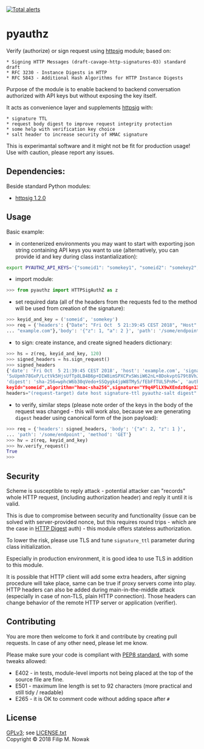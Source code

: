 [![Total alerts](https://img.shields.io/lgtm/alerts/g/filipmnowak/pyauthz.svg?logo=lgtm&logoWidth=18)](https://lgtm.com/projects/g/filipmnowak/pyauthz/alerts/)

# pyauthz 

Verify (authorize) or sign request using [httpsig](https://github.com/ahknight/httpsig/) module; based on:

    * Signing HTTP Messages (draft-cavage-http-signatures-03) standard draft
    * RFC 3230 - Instance Digests in HTTP
    * RFC 5843 - Additional Hash Algorithms for HTTP Instance Digests

Purpose of the module is to enable backend to backend conversation authorized with
API keys but without exposing the key itself.

It acts as convenience layer and supplements [httpsig](https://github.com/ahknight/httpsig/) with:

    * signature TTL
    * request body digest to improve request integrity protection
    * some help with verification key choice
    * salt header to increase security of HMAC signature

This is experimantal software and it might not be fit for production usage! Use with caution, please report any issues.

## Dependencies:

Beside standard Python modules:

* [httpsig 1.2.0](https://pypi.python.org/pypi/httpsig/1.2.0)

## Usage

Basic example:

* in contenerized environments you may want to start with exporting json string
  containing API keys you want to use (alternatively, you can provide id and key during class
  instantialization):

```bash
export PYAUTHZ_API_KEYS='{"someid1": "somekey1", "someid2": "somekey2", "someid3": "somekey3"}'
```

* import module:

```python
>>> from pyauthz import HTTPSigAuthZ as z
```

* set required data (all of the headers from the requests fed to the method will be
  used from creation of the signature):

```python
>>> keyid_and_key = ('someid', 'somekey')
>>> req = {'headers': {"Date": "Fri Oct  5 21:39:45 CEST 2018", "Host": 
... "example.com"},'body': '{"z": 1, "a": 2 }', 'path': '/some/endpoint', 'method': 'GET'}
```

* to sign: create instance, and create signed headers dictionary:

```python
>>> hs = z(req, keyid_and_key, 120)
>>> signed_headers = hs.sign_request()
>>> signed_headers
{'date': 'Fri Oct  5 21:39:45 CEST 2018', 'host': 'example.com', 'signature-ttl': '120', 'pyauthz-salt': 
'SuUpmh78GxP/LctVk5HjsUfTp8LB4B6p+DIW8imSPXCPxSWsiW62nL+8DokvptG79t8VhJwxmRKSnetWPwpP7Q==', 
'digest': 'sha-256=wphcW6b30qVedo+SSQygk4jpW8TMy5/fEbFfTUL5PnM=', 'authorization': 'Signature 
keyId="someid",algorithm="hmac-sha256",signature="Y9q4PlLX9wXEndz8Ggn13aiqq23Klk89hF0wbiWLHQc=",
headers="(request-target) date host signature-ttl pyauthz-salt digest"'}
```

* to verify, similar steps (please note order of the keys in the body of the request
was changed - this will work also, because we are generating `digest` header using
canonical form of the json payload):

```python
>>> req = {'headers': signed_headers, 'body': '{"a": 2, "z": 1 }',
... 'path': '/some/endpoint', 'method': 'GET'}
>>> hv = z(req, keyid_and_key)
>>> hv.verify_request()
True
>>>
```

## Security

Scheme is susceptible to reply attack - potential attacker can "records" whole
HTTP request, (including authorization header) and reply it until it is valid.

This is due to compromise between security and functionality (issue can be solved
with server-provided nonce, but this requires round trips - which are the
case in [HTTP Digest](https://en.wikipedia.org/wiki/Digest_access_authentication) auth) -
this module offers stateless authorization.

To lower the risk, please use TLS and tune `signature_ttl` parameter during class
initialization. 

Especially in production environment, it is good idea to use TLS in addition to this module.

It is possible that HTTP client will add some extra headers, after signing procedure will take place, same
can be true if proxy servers come into play.
HTTP headers can also be added during main-in-the-middle attack (especially in case of non-TLS, plain HTTP connection).
Those headers can change behavior of the remote HTTP server or application (verifier).

## Contributing

You are more then welcome to fork it and contribute by creating pull requests.
In case of any other need, please let me know.

Please make sure your code is compliant with [PEP8 standard](https://www.python.org/dev/peps/pep-0008/), with some tweaks allowed:

* E402 - in tests, module-level imports not being placed at the top of the source file are fine.
* E501 - maximum line length is set to 92 characters (more practical and still tidy / readable)
* E265 - it is OK to comment code without adding space after `#`

## License

[GPLv3](https://www.gnu.org/licenses/gpl-3.0.txt); see [LICENSE.txt](LICENSE.txt)  
Copyright © 2018 Filip M. Nowak
